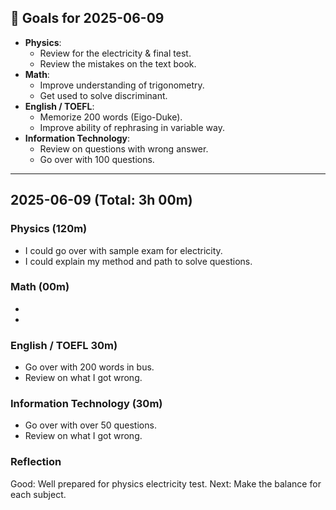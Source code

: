## 🎯 Goals for 2025-06-09
- **Physics**: 
  - Review for the electricity & final test.
  - Review the mistakes on the text book.
- **Math**: 
  - Improve understanding of trigonometry.
  - Get used to solve discriminant.
- **English / TOEFL**:  
  -  Memorize 200 words (Eigo-Duke).
  - Improve ability of rephrasing in variable way.
- **Information Technology**:  
  -  Review on questions with wrong answer.
  - Go over with 100 questions.

---

## 2025-06-09  (Total: 3h 00m)

### Physics (120m)
- I could go over with sample exam for electricity.
- I could explain my method and path to solve questions.

### Math (00m)
- 
- 

### English / TOEFL 30m)
- Go over with 200 words in bus.
- Review on what I got wrong.

### Information Technology (30m)
- Go over with over 50 questions.
- Review on what I got wrong.

### Reflection
Good:  Well prepared for physics electricity test.
Next:  Make the balance for each subject.
